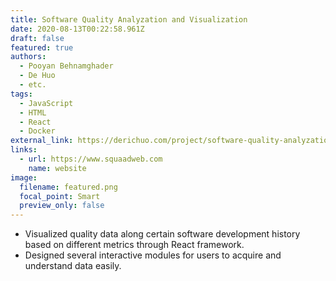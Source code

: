```yaml
---
title: Software Quality Analyzation and Visualization
date: 2020-08-13T00:22:58.961Z
draft: false
featured: true
authors:
  - Pooyan Behnamghader
  - De Huo
  - etc.
tags:
  - JavaScript
  - HTML
  - React
  - Docker
external_link: https://derichuo.com/project/software-quality-analyzation-and-visualization/
links:
  - url: https://www.squaadweb.com
    name: website
image:
  filename: featured.png
  focal_point: Smart
  preview_only: false
---
```

* Visualized quality data along certain software development history based on different metrics through React framework.
* Designed several interactive modules for users to acquire and understand data easily.